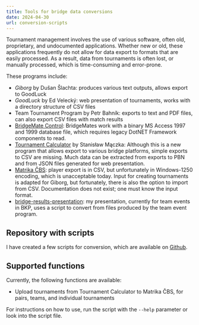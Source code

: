 ```yaml
---
title: Tools for bridge data conversions
date: 2024-04-30
url: conversion-scripts
---
```


Tournament management involves the use of various software, often old, proprietary, and undocumented applications. Whether new or old, these applications frequently do not allow for data export to formats that are easily processed. As a result, data from tournaments is often lost, or manually processed, which is time-consuming and error-prone.

These programs include:

- _Giborg_ by Dušan Šlachta: produces various text outputs, allows export to GoodLuck
- _GoodLuck_ by Ed Velecký: web presentation of tournaments, works with a directory structure of CSV files
- Team Tournament Program by Petr Bahník: exports to text and PDF files, can also export CSV files with match results
- [BridgeMate Control](https://support.bridgemate.com/en/support/solutions/articles/44002262504-bridgemate-control-software-3-9-9): BridgeMates work with a binary MS Access 1997 and 1999 database file, which requires legacy DotNET Framework components to read.
- [Tournament Calculator](https://tournamentcalculator.com/) by Stanisław Mączka: Although this is a new program that allows export to various bridge platforms, simple exports to CSV are missing. Much data can be extracted from exports to PBN and from JSON files generated for web presentation.
- [Matrika ČBS](https://www.matrikacbs.cz/): player export is in CSV, but unfortunately in Windows-1250 encoding, which is unacceptable today. Input for creating tournaments is adapted for Giborg, but fortunately, there is also the option to import from CSV. Documentation does not exist; one must know the input format.
- [bridge-results-presentation](https://github.com/zdenecek/bridge-results-presentation): my presentation, currently for team events in BKP, uses a script to convert from files produced by the team event program.

## Repository with scripts

I have created a few scripts for conversion, which are available on [Github](https://github.com/zdenecek/bridge-scripts).

## Supported functions

Currently, the following functions are available:

- Upload tournaments from Tournament Calculator to Matrika ČBS, for pairs, teams, and individual tournaments

For instructions on how to use, run the script with the `--help` parameter or look into the script file.
